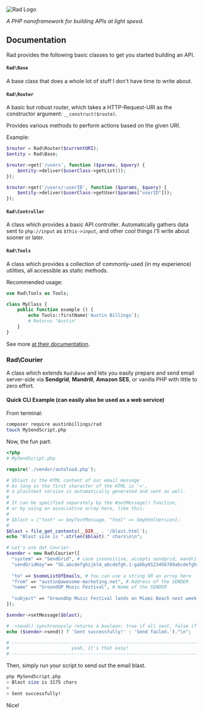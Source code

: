![Rad Logo](http://austinbillings.com/projects/Rad.png)

_A PHP nanoframework for building APIs at light speed._

## Documentation

Rad provides the following basic classes to get you started building an API.

#### `Rad\Base`

A base class that does a whole lot of stuff I don't have time to write about.

#### `Rad\Router`
A basic but robust router, which takes a HTTP-Request-URI as the constructor argument: `__construct($route)`.

Provides various methods to perform actions based on the given URI.

Example:

```php
$router = Rad\Router($currentURI);
$entity = Rad\Base;

$router->get('/users', function ($params, $query) {
	$entity->deliver($userClass->getList());
});

$router->get('/users/:userID', function ($params, $query) {
	$entity->deliver($userClass->getUser($params["userID"]));
});
```

#### `Rad\Controller`

A class which provides a basic API controller. Automatically gathers data sent to `php://input` as `$this->input`, and other cool things I'll write about sooner or later.

#### `Rad\Tools`

A class which provides a collection of commonly-used (in my experience) utilities, all accessible as static methods.

Recommended usage:
```php
use Rad\Tools as Tools;

class MyClass {
	public function example () {
		echo Tools::firstName('Austin Billings');
		# Returns "Austin"
	}
}
```

See more [at their documentation](https://github.com/austinbillings/Rad/blob/master/doc/Rad\Tools.md).

### Rad\Courier

A class which extends `Rad\Base` and lets you easily prepare and send email server-side via **Sendgrid**, **Mandrill**, **Amazon SES**, or vanilla PHP with little to zero effort.

#### Quick CLI Example (can easily also be used as a web service)

From terminal:
```bash
composer require austinbillings/rad
touch MySendScript.php
```

Now, the fun part:

```php
<?php 
# MySendScript.php

require('./vendor/autoload.php');

# $blast is the HTML content of our email message
# As long as the first character of the HTML is '<',
# a plaintext version is automatically generated and sent as well.
#
# It can be specified separately by the #setMessage() function,
# or by using an associative array here, like this:
#
# $blast = ["text" => $myTextMessage, "html" => $myHtmlVersion];
#
$blast = file_get_contents(__DIR__ . '/blast.html');
echo "Blast size is ".strlen($blast)." chars\n\n";

# Let's use dat Courier.
$sender = new Rad\Courier([
  "system" => "SendGrid", # case insensitive, accepts sendgrid, mandrill, ses, defaults to PHP
  "sendGridKey"=> "SG.abcdefghijklm_abcdefgh.1-gabby0123456789abcdefghijklmnopqrstuvwxyz",
  
  "to" => $someListOfEmails, # You can use a string OR an array here
  "from" => "austin@awesome-marketing.net", # Address of the SENDER
  "name" => "GroundUP Music Festival", # Name of the SENDER
  
  "subject" => "GroundUp Music Festival lands on Miami Beach next week!",
]);

$sender->setMessage($blast);

# ->send() synchronously returns a boolean: true if all sent, false if any failure.
echo ($sender->send() ? 'Sent successfully!' : 'Send failed.')."\n";

# ----------------------------------------------------------------------
#                       yeah, it's that easy!
# ----------------------------------------------------------------------

```

Then, simply run your script to send out the email blast.
```bash
php MySendScript.php
> Blast size is 3175 chars
>
> Sent successfully!
```

Nice!
